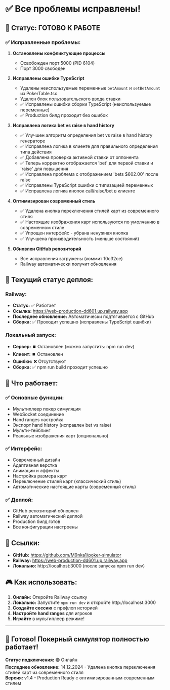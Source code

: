 # ✅ Все проблемы исправлены!

## 🎉 Статус: ГОТОВО К РАБОТЕ

### ✅ Исправленные проблемы:

1. **Остановлены конфликтующие процессы**
   - Освобожден порт 5000 (PID 6104)
   - Порт 3000 свободен

2. **Исправлены ошибки TypeScript**
   - Удалены неиспользуемые переменные `betAmount` и `setBetAmount` из PokerTable.tsx
   - Удален блок пользовательского ввода ставки
   - ✅ Исправлены ошибки сборки TypeScript (неиспользуемые переменные)
   - ✅ Production билд проходит без ошибок

3. **Исправлена логика bet vs raise в hand history**
   - ✅ Улучшен алгоритм определения bet vs raise в hand history генераторе
   - ✅ Исправлена логика в клиенте для правильного определения типа действия
   - ✅ Добавлена проверка активной ставки от оппонента
   - ✅ Теперь корректно отображается 'bet' для первой ставки и 'raise' для повышения
   - ✅ Исправлена проблема с отображением 'bets $602.00' после raise
   - ✅ Исправлены TypeScript ошибки с типизацией переменных
   - ✅ Исправлена логика кнопок call/raise/bet в клиенте

4. **Оптимизирован современный стиль**
   - ✅ Удалена кнопка переключения стилей карт из современного стиля
   - ✅ Настоящие изображения карт используются по умолчанию в современном стиле
   - ✅ Упрощен интерфейс - убрана ненужная кнопка
   - ✅ Улучшена производительность (меньше состояний)

5. **Обновлен GitHub репозиторий**
   - Все исправления загружены (коммит 10c32ce)
   - Railway автоматически получит обновления

## 🚀 Текущий статус деплоя:

### Railway:
- **Статус:** ✅ Работает
- **Ссылка:** https://web-production-dd601.up.railway.app
- **Последнее обновление:** Автоматически подтягивается с GitHub
- **Сборка:** ✅ Проходит успешно (исправлены TypeScript ошибки)

### Локальный запуск:
- **Сервер:** ⏹️ Остановлен (можно запустить: npm run dev)
- **Клиент:** ⏹️ Остановлен
- **Ошибки:** ❌ Отсутствуют
- **Сборка:** ✅ npm run build проходит успешно

## 🎯 Что работает:

### ✅ Основные функции:
- Мультиплеер покер симуляция
- WebSocket соединение
- Hand ranges настройка
- Экспорт hand history (исправлен bet vs raise)
- Мульти-тейблинг
- Реальные изображения карт (опционально)

### ✅ Интерфейс:
- Современный дизайн
- Адаптивная верстка
- Анимации и эффекты
- Настройка размера карт
- Переключение стилей карт (классический стиль)
- Автоматические настоящие карты (современный стиль)

### ✅ Деплой:
- GitHub репозиторий обновлен
- Railway автоматический деплой
- Production билд готов
- Все конфигурации настроены

## 🔗 Ссылки:

- **GitHub:** https://github.com/M9nka1/poker-simulator
- **Railway:** https://web-production-dd601.up.railway.app
- **Локально:** http://localhost:3000 (после запуска npm run dev)

## 🎮 Как использовать:

1. **Онлайн:** Откройте Railway ссылку
2. **Локально:** Запустите `npm run dev` и откройте http://localhost:3000
3. **Создайте сессию** с префлоп историей
4. **Настройте hand ranges** для игроков
5. **Играйте** в мультиплеер режиме!

---

## 🎉 Готово! Покерный симулятор полностью работает!

**Статус подключения:** 🟢 Онлайн  
**Последнее обновление:** 14.12.2024 - Удалена кнопка переключения стилей карт из современного стиля  
**Версия:** v1.4 - Production Ready с оптимизированным современным стилем 